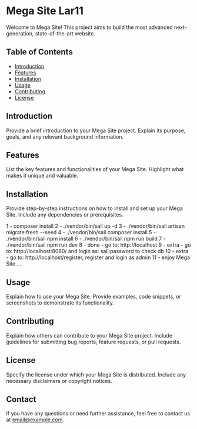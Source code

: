 # Mega Site Lar11

Welcome to Mega Site! This project aims to build the most advanced next-generation, state-of-the-art website.

## Table of Contents
- [Introduction](#introduction)
- [Features](#features)
- [Installation](#installation)
- [Usage](#usage)
- [Contributing](#contributing)
- [License](#license)

## Introduction
Provide a brief introduction to your Mega Site project. Explain its purpose, goals, and any relevant background information.

## Features
List the key features and functionalities of your Mega Site. Highlight what makes it unique and valuable.

## Installation
Provide step-by-step instructions on how to install and set up your Mega Site. Include any dependencies or prerequisites.

1  - composer install
2  - ./vendor/bin/sail up -d
3  - ./vendor/bin/sail artisan migrate:fresh --seed
4  - ./vendor/bin/sail composer install 
5  - ./vendor/bin/sail npm install 
6  - ./vendor/bin/sail npm run build
7  - ./vendor/bin/sail npm run dev
8  - done - go to: http://localhost
9  - extra - go to: http://localhost:8080/ and login as: sail:password to check db
10 - extra - go to: http://localhost/register, register and login as admin
11 - enjoy Mega Site ...


## Usage
Explain how to use your Mega Site. Provide examples, code snippets, or screenshots to demonstrate its functionality.

## Contributing
Explain how others can contribute to your Mega Site project. Include guidelines for submitting bug reports, feature requests, or pull requests.

## License
Specify the license under which your Mega Site is distributed. Include any necessary disclaimers or copyright notices.

## Contact
If you have any questions or need further assistance, feel free to contact us at [email@example.com](mailto:email@example.com).

